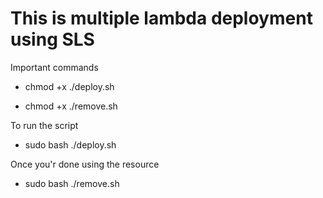 # This is multiple lambda deployment using SLS

Important commands

* chmod +x ./deploy.sh

* chmod +x ./remove.sh

To run the script

* sudo bash ./deploy.sh

Once you'r done using the resource 

* sudo bash ./remove.sh